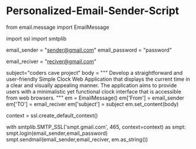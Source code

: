 # Personalized-Email-Sender-Script
from email.message import EmailMessage

import ssl
import smtplib

email_sender = "sender@gmail.com"
email_password =  "password"


email_reciver = "reciver@gmail.com"

subject="coders cave project"
body = """
 Develop a straightforward and user-friendly Simple Clock Web Application
that displays the current time in a clear and visually appealing manner. The
application aims to provide users with a minimalistic yet functional clock
interface that is accessible from web browsers.
"""
em = EmailMessage()
em['From'] = email_sender
em['TO'] = email_reciver
em['subject'] = subject
em.set_content(body)

context = ssl.create_default_context()

with smtplib.SMTP_SSL('smpt.gmail.com', 465, context=context) as smpt:
    smpt.login(email_sender,email_password)
    smpt.sendmail(email_sender,email_reciver, em.as_string())